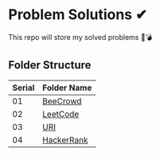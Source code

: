 # Problem Solutions ✔
This repo will store my solved problems 🎈💣

## Folder Structure
| Serial | Folder Name |
|--------|-------------|
| 01 | [BeeCrowd](./BeeCrowd_Beginner/) |
| 02 | [LeetCode](./leetCode_Solutions/) |
| 03 | [URI](./URI_Solutions/) |
| 04 | [HackerRank](./HackerRank_Solutions/) |